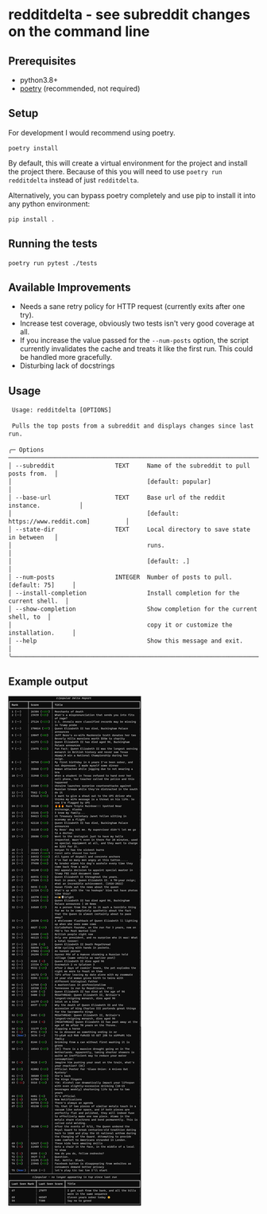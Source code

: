 # redditdelta - see subreddit changes on the command line

## Prerequisites

- python3.8+
- [poetry](https://python-poetry.org/) (recommended, not required)

## Setup

For development I would recommend using poetry.

```
poetry install
```

By default, this will create a virtual environment for the project and install the project
there.  Because of this you will need to use `poetry run redditdelta` instead of just `redditdelta`.

Alternatively, you can bypass poetry completely and use pip to install it into any python environment: 

```
pip install .
```

## Running the tests

```
poetry run pytest ./tests
```

## Available Improvements

- Needs a sane retry policy for HTTP request (currently exits after one try).
- Increase test coverage, obviously two tests isn't very good coverage at all.
- If you increase the value passed for the `--num-posts` option, the script currently invalidates the cache and treats 
it like the first run.  This could be handled more gracefully.
- Disturbing lack of docstrings

## Usage

```
 Usage: redditdelta [OPTIONS]

 Pulls the top posts from a subreddit and displays changes since last run.

╭─ Options ───────────────────────────────────────────────────────────────────────╮
│ --subreddit                 TEXT     Name of the subreddit to pull posts from.  │
│                                      [default: popular]                         │
│ --base-url                  TEXT     Base url of the reddit instance.           │
│                                      [default: https://www.reddit.com]          │
│ --state-dir                 TEXT     Local directory to save state in between   │
│                                      runs.                                      │
│                                      [default: .]                               │
│ --num-posts                 INTEGER  Number of posts to pull. [default: 75]     │
│ --install-completion                 Install completion for the current shell.  │
│ --show-completion                    Show completion for the current shell, to  │
│                                      copy it or customize the installation.     │
│ --help                               Show this message and exit.                │
╰─────────────────────────────────────────────────────────────────────────────────╯
```

## Example output

![Example output](docs/output.png)
 